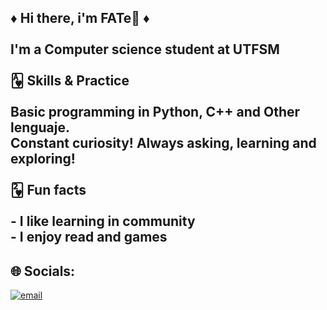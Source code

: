 ## ♦ Hi there, i'm FATe👋 ♦<br><br>I'm a Computer science student at UTFSM<br><br>🂱 Skills & Practice<br><br>Basic programming in Python, C++ and Other lenguaje.<br>Constant curiosity! Always asking, learning and exploring!<br><br>🂲 Fun facts<br><br>- I like learning in community<br>- I enjoy read and games


## 🌐 Socials:
[![email](https://img.shields.io/badge/Email-D14836?logo=gmail&logoColor=white)](mailto:kernelia088@gmail.com) 

